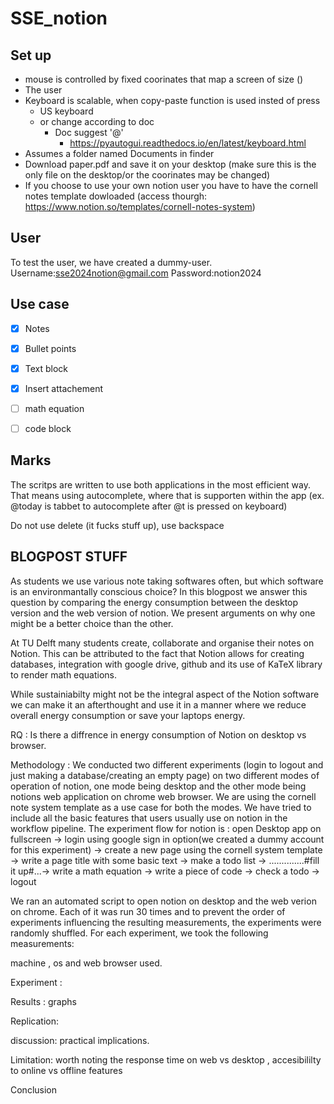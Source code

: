 # SSE_notion

## Set up

- mouse is controlled by fixed coorinates that map a screen of size ()
- The user
- Keyboard is scalable, when copy-paste function is used insted of press
  - US keyboard
  - or change according to doc
    - Doc suggest '@'
      - https://pyautogui.readthedocs.io/en/latest/keyboard.html
- Assumes a folder named Documents in finder 
- Download paper.pdf and save it on your desktop (make sure this is the only file on the desktop/or the coorinates may be changed)
- If you choose to use your own notion user you have to have the cornell notes template dowloaded (access thourgh: https://www.notion.so/templates/cornell-notes-system)

## User

To test the user, we have created a dummy-user.
Username:sse2024notion@gmail.com
Password:notion2024


## Use case
- [x] Notes
- [x] Bullet points
- [x] Text block
- [x] Insert attachement
- [ ] math equation
- [ ] code block


## Marks

The scritps are written to use both applications in the most efficient way. That means using autocomplete, where that is supporten within the app (ex. @today is tabbet to autocomplete after @t is pressed on keyboard)

Do not use delete (it fucks stuff up), use backspace


## BLOGPOST STUFF 
As students we use various note taking softwares often, but which software is an environmantally conscious choice? In this blogpost we answer this question by comparing the energy consumption between the desktop version and the web version of notion. We present arguments on why one might be a better choice than the other.

At TU Delft many students create, collaborate and organise their notes on Notion. This can be attributed to the fact that Notion allows for creating databases, integration with google drive, github and its use of KaTeX library to render math equations. 

While sustainiabilty might not be the integral aspect of the Notion software we can make it an afterthought and use it in a manner where we reduce overall energy consumption or save your laptops energy.

RQ : Is there a diffrence in energy consumption of Notion on desktop vs browser. 

Methodology :
We conducted two different experiments (login to logout and just making a database/creating an empty page) on two different modes of operation of notion, one mode being desktop and the other mode being notions web application on chrome web browser. We are using the cornell note system template as a use case for both the modes.  We have tried to include all the basic features that users usually use on notion in the workflow pipeline. 
The experiment flow for notion is :
open Desktop app on fullscreen -> login using google sign in option(we created a dummy account  for this experiment) -> create a new page using the cornell system template -> write a page title with some basic text -> make a todo list -> ..............#fill it up#...-> write a math equation -> write a piece of code -> check a todo -> logout 

We ran an automated script to open notion on desktop and the web verion on chrome.
Each of it was run 30 times and to prevent the order of experiments influencing the resulting measurements, the experiments were randomly shuffled.
For each experiment, we took the following measurements:




machine , os and web browser used. 



Experiment :


Results :
graphs 


Replication:


discussion:
practical implications. 


Limitation:
worth noting the response time on web vs desktop , 
accesibililty to online vs offline features 



Conclusion 









